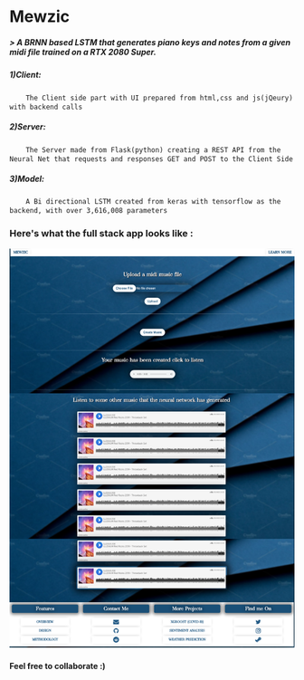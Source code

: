 # Mewzic

#####   > A BRNN based LSTM that generates piano keys and notes from a given midi file trained on a RTX 2080 Super.

#####   1)Client: 
        The Client side part with UI prepared from html,css and js(jQeury) with backend calls
#####   2)Server: 
        The Server made from Flask(python) creating a REST API from the Neural Net that requests and responses GET and POST to the Client Side
#####   3)Model: 
        A Bi directional LSTM created from keras with tensorflow as the backend, with over 3,616,008 parameters



### Here's what the full stack app looks like :

![Website](Website.png)

#### Feel free to collaborate :)
